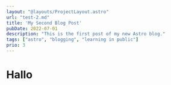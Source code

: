 ```yaml
---
layout: "@layouts/ProjectLayout.astro"
url: "test-2.md"
title: 'My Second Blog Post'
pubDate: 2022-07-01
description: "This is the first post of my new Astro blog."
tags: ["astro", "blogging", "learning in public"]
prio: 3
---
```


# Hallo